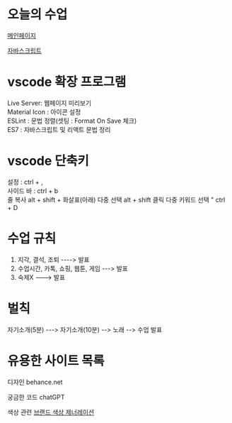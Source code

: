 # 오늘의 수업
 [메인페이지](https://skadbstj12.github.io/class2024/)   

 [자바스크립트](https://skadbstj12.github.io/class2024/Javascript/index.html)   



# vscode 확장 프로그램
Live Server: 웹페이지 미리보기   
Material Icon : 아이콘 설정   
ESLint : 문법 정렬(셋팅 : Format On Save 체크)   
ES7 : 자바스크립트 및 리액트 문법 정리   

# vscode 단축키
설정 : ctrl + ,   
사이드 바 : ctrl + b   
줄 복사 alt + shift + 화살표(아래)
다중 선택 alt + shift 클릭
다중 키워드 선택 " ctrl + D

# 수업 규칙
1. 지각, 결석, 조퇴 ----> 발표
2. 수업시간, 카톡, 쇼핑, 웹툰, 게임 ---> 발표
3. 숙제X ---> 발표

# 벌칙
자기소개(5분) ---> 자기소개(10분) --> 노래 --> 수업 발표

# 유용한 사이트 목록
디자인 behance.net

궁금한 코드 chatGPT

색상 관련 [브랜드 색상 제너레이션](https://huemint.com)




